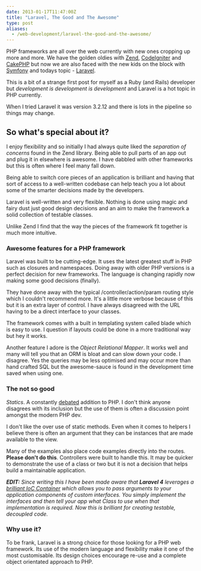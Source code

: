 ```yaml
---
date: 2013-01-17T11:47:00Z
title: "Laravel, The Good and The Awesome"
type: post
aliases:
  - /web-development/laravel-the-good-and-the-awesome/
---
```


PHP frameworks are all over the web currently with new ones cropping up more and more. We have the golden oldies with [Zend][zend], [CodeIgniter][codeigniter] and [CakePHP][cakephp] but now we are also faced with the new kids on the block with [Symfony][symfony] and todays topic - [Laravel][laravel].

This is a bit of a strange first post for myself as a Ruby (and Rails) developer but _development is development is development_ and Laravel is a hot topic in PHP currently.

When I tried Laravel it was version 3.2.12 and there is lots in the pipeline so things may change.

## So what's special about it?

I enjoy flexibility and so initially I had always quite liked the _separation of concerns_ found in the Zend library. Being able to pull parts of an app out and plug it in elsewhere is awesome. I have dabbled with other frameworks but this is often where I feel many fall down.

Being able to switch core pieces of an application is brilliant and having that sort of access to a well-written codebase can help teach you a lot about some of the smarter decisions made by the developers.

Laravel is well-written and very flexible. Nothing is done using magic and fairy dust just good design decisions and an aim to make the framework a solid collection of testable classes.

Unlike Zend I find that the way the pieces of the framework fit together is much more intuitive.

### Awesome features for a PHP framework

Laravel was built to be cutting-edge. It uses the latest greatest stuff in PHP such as closures and namespaces. Doing away with older PHP versions is a perfect decision for new frameworks. The language is changing rapidly now making some good decisions (finally).

They have done away with the typical /controller/action/param routing style which I couldn't recommend more. It's a little more verbose because of this but it is an extra layer of control. I have always disagreed with the URL having to be a direct interface to your classes.

The framework comes with a built in templating system called blade which is easy to use. I question if layouts could be done in a more traditional way but hey it works.

Another feature I adore is the _Object Relational Mapper_. It works well and many will tell you that an ORM is bloat and can slow down your code. I disagree. Yes the queries may be less optimised and may occur more than hand crafted SQL but the awesome-sauce is found in the development time saved when using one.

### The not so good

_Statics_. A constantly [debated][debate] addition to PHP. I don't think anyone disagrees with its inclusion but the use of them is often a discussion point amongst the modern PHP dev.

I don't like the over use of static methods. Even when it comes to helpers I believe there is often an argument that they can be instances that are made available to the view.

Many of the examples also place code examples directly into the routes. __Please don't do this__. Controllers were built to handle this. It may be quicker to demonstrate the use of a class or two but it is not a decision that helps build a maintainable application.

_**EDIT:** Since writing this I have been made aware that **Laravel 4** leverages a [brilliant IoC Container][ioc] which allows you to pass arguments to your application components of custom interfaces. You simply implement the interfaces and then tell your app what Class to use when that implementation is required. Now this is brilliant for creating testable, decoupled code._

### Why use it?

To be frank, Laravel is a strong choice for those looking for a PHP web framework. Its use of the modern language and flexibility make it one of the most customisable. Its design choices encourage re-use and a complete object orientated approach to PHP.

[zend]: http://framework.zend.com/ "Zend Framework"
[codeigniter]: http://ellislab.com/codeigniter "CodeIgniter"
[cakephp]: http://cakephp.org/ "CakePHP"
[symfony]: http://symfony.com/ "Symonfy"
[laravel]: http://laravel.com/ "Laravel"
[debate]: http://www.reddit.com/r/PHP/comments/10hank/avoid_static_methods_at_all_costs_testability/ "Debate on Reddit"
[ioc]: http://vimeo.com/53029232 "Laravel 4 IoC Container"
